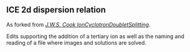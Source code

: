 ## ICE 2d dispersion relation

As forked from *[J.W.S. Cook IonCyclotronDoubletSplitting](https://github.com/jwscook/IonCyclotronEmissionDoubletSplitting)*.

Edits supporting the addition of a tertiary ion as well as the naming and reading of a file where images and solutions are solved.
